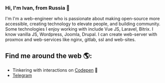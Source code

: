 ### Hi, I'm Ivan, from Russia 👋 
I'm I'm a web-engineer who is passionate about making open-source more accessible, creating technology to elevate people, and building community. Some technologies I enjoy working with include Vue JS, Laravel, Bitrix. I know vanilla JS, Wordpress, Joomla, Drupal. I can create web-server with proxmox and web-services like nginx, gitlab, ssl and web-sites.

## Find me around the web 🌎:
- Tinkering with interactions on <a href="https://codepen.io/Shturmavik/">Codepen</a> 🏓
- [Telegram](https://t.me/Shturmavik)

<!--
**shturmavik/shturmavik** is a ✨ _special_ ✨ repository because its `README.md` (this file) appears on your GitHub profile.

Here are some ideas to get you started:

- 🔭 I’m currently working on ...
- 🌱 I’m currently learning ...
- 👯 I’m looking to collaborate on ...
- 🤔 I’m looking for help with ...
- 💬 Ask me about ...
- 📫 How to reach me: ...
- 😄 Pronouns: ...
- ⚡ Fun fact: ...
-->
